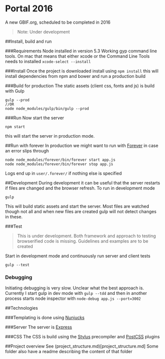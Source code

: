 # Portal 2016
A new GBIF.org, scheduled to be completed in 2016

> Note: Under development



##Install, build and run

###Requirements
Node installed in version 5.3
Working gyp command line tools. On mac that means that either xcode or the Command Line Tools needs to installed
`xcode-select --install`

###Install
Once the project is downloaded install using
`npm install`
this will install dependencies from npm and bower and run a production build

###Build for production
The static assets (client css, fonts and js) is build with Gulp
```
gulp --prod
//OR
node node_modules/gulp/bin/gulp --prod
```

###Run
Now start the server
```
npm start
```
this will start the server in production mode.

##Run with forever
In production we might want to run with [Forever](https://github.com/foreverjs/forever) in case an error slips through
```
node node_modules/forever/bin/forever start app.js
node node_modules/forever/bin/forever stop app.js
```
Logs end up in `user/.forever/` if nothing else is specified 





##Development
During development it can be useful that the server restarts if files are changed and the browser refresh. To run in development mode
```
gulp
```
This will build static assets and start the server.
Most files are watched though not all and when new files are created gulp will not detect changes in these.

###Test
> This is under development. Both framework and approach to testing browserified code is missing. Guidelines and examples are to be created

Start in development mode and continuously run server and client tests
```
gulp --test
```

### Debugging
Initiating debugging is very slow. Unclear what the best approach is. Currently I start gulp in dev mode with `gulp --tdd` and then in another process starts node inspector with `node-debug app.js --port=3002`




##Technologies

###Templating
is done using [Nunjucks](https://mozilla.github.io/nunjucks/)

###Server 
The server is [Express](http://expressjs.com/)

###CSS
The CSS is build using the [Stylus](http://stylus-lang.com/) precompiler and [PostCSS](https://github.com/postcss/postcss) plugins






##Project overview
See (project_structure.md)[project_structure.md]
Some folder also have a readme describing the content of that folder


